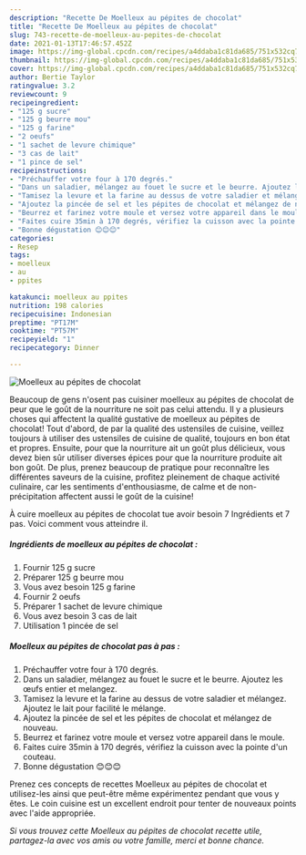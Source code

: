 ```yaml
---
description: "Recette De Moelleux au pépites de chocolat"
title: "Recette De Moelleux au pépites de chocolat"
slug: 743-recette-de-moelleux-au-pepites-de-chocolat
date: 2021-01-13T17:46:57.452Z
image: https://img-global.cpcdn.com/recipes/a4ddaba1c81da685/751x532cq70/moelleux-au-pepites-de-chocolat-photo-principale-de-la-recette.jpg
thumbnail: https://img-global.cpcdn.com/recipes/a4ddaba1c81da685/751x532cq70/moelleux-au-pepites-de-chocolat-photo-principale-de-la-recette.jpg
cover: https://img-global.cpcdn.com/recipes/a4ddaba1c81da685/751x532cq70/moelleux-au-pepites-de-chocolat-photo-principale-de-la-recette.jpg
author: Bertie Taylor
ratingvalue: 3.2
reviewcount: 9
recipeingredient:
- "125 g sucre"
- "125 g beurre mou"
- "125 g farine"
- "2 oeufs"
- "1 sachet de levure chimique"
- "3 cas de lait"
- "1 pince de sel"
recipeinstructions:
- "Préchauffer votre four à 170 degrés."
- "Dans un saladier, mélangez au fouet le sucre et le beurre. Ajoutez les œufs entier et melangez."
- "Tamisez la levure et la farine au dessus de votre saladier et mélangez. Ajoutez le lait pour facilité le mélange."
- "Ajoutez la pincée de sel et les pépites de chocolat et mélangez de nouveau."
- "Beurrez et farinez votre moule et versez votre appareil dans le moule."
- "Faites cuire 35min à 170 degrés, vérifiez la cuisson avec la pointe d&#39;un couteau."
- "Bonne dégustation 😊😊😊"
categories:
- Resep
tags:
- moelleux
- au
- ppites

katakunci: moelleux au ppites 
nutrition: 198 calories
recipecuisine: Indonesian
preptime: "PT17M"
cooktime: "PT57M"
recipeyield: "1"
recipecategory: Dinner

---
```



![Moelleux au pépites de chocolat](https://img-global.cpcdn.com/recipes/a4ddaba1c81da685/751x532cq70/moelleux-au-pepites-de-chocolat-photo-principale-de-la-recette.jpg)

Beaucoup de gens n'osent pas cuisiner moelleux au pépites de chocolat de peur que le goût de la nourriture ne soit pas celui attendu. Il y a plusieurs choses qui affectent la qualité gustative de moelleux au pépites de chocolat! Tout d'abord, de par la qualité des ustensiles de cuisine, veillez toujours à utiliser des ustensiles de cuisine de qualité, toujours en bon état et propres. Ensuite, pour que la nourriture ait un goût plus délicieux, vous devez bien sûr utiliser diverses épices pour que la nourriture produite ait bon goût. De plus, prenez beaucoup de pratique pour reconnaître les différentes saveurs de la cuisine, profitez pleinement de chaque activité culinaire, car les sentiments d'enthousiasme, de calme et de non-précipitation affectent aussi le goût de la cuisine!

<!--inarticleads1-->

À cuire moelleux au pépites de chocolat tue avoir besoin 7 Ingrédients et 7 pas. Voici comment vous atteindre il.

##### Ingrédients de moelleux au pépites de chocolat :

1. Fournir 125 g sucre
1. Préparer 125 g beurre mou
1. Vous avez besoin 125 g farine
1. Fournir 2 oeufs
1. Préparer 1 sachet de levure chimique
1. Vous avez besoin 3 cas de lait
1. Utilisation 1 pincée de sel




<!--inarticleads2-->

##### Moelleux au pépites de chocolat pas à pas :

1. Préchauffer votre four à 170 degrés.
1. Dans un saladier, mélangez au fouet le sucre et le beurre. Ajoutez les œufs entier et melangez.
1. Tamisez la levure et la farine au dessus de votre saladier et mélangez. Ajoutez le lait pour facilité le mélange.
1. Ajoutez la pincée de sel et les pépites de chocolat et mélangez de nouveau.
1. Beurrez et farinez votre moule et versez votre appareil dans le moule.
1. Faites cuire 35min à 170 degrés, vérifiez la cuisson avec la pointe d&#39;un couteau.
1. Bonne dégustation 😊😊😊




<!--inarticleads1-->

<p>
Prenez ces concepts de recettes Moelleux au pépites de chocolat et utilisez-les ainsi que peut-être même expérimentez pendant que vous y êtes. Le coin cuisine est un excellent endroit pour tenter de nouveaux points avec l'aide appropriée.
</p>

<p>
<i>Si vous trouvez cette Moelleux au pépites de chocolat recette utile, partagez-la avec vos amis ou votre famille, merci et bonne chance.</i>
</p>
